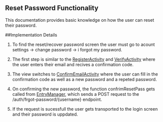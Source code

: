 
## Reset Password Functionality
This documentation provides basic knowledge on how the user can reset their password.

##Implementation Details
1. To find the reset/recover password screen the user must go to acount settings -> change password -> i forgot my password.

2. The first step is similar to the [RegisterActivity](../app/src/main/java/com/flexicharge/bolt/activities/RegisterActivity.kt) and [VerifyActivity](../app/src/main/java/com/flexicharge/bolt/activities/VerifyActivity.kt) where the user enters their email and recives a confirmation code.

3.  The view switches to [ConfirmEmailActivity](../app/src/main/java/com/flexicharge/bolt/activities/ConfirmEmailActivity.kt) where the user can fill in the confirmation code as well as a new password and a repeted password.

4.  On confirming the new password, the function confrimResetPass gets called from [EntryManager](../app/src/main/java/com/flexicharge/bolt/activities/businessLogic/EntryManager.kt), which sends a POST request to the  /auth/frgot-password/{username} endpoint.

5. If the request is sucessfull the user gets transported to the login screen and their password is uppdated.  
